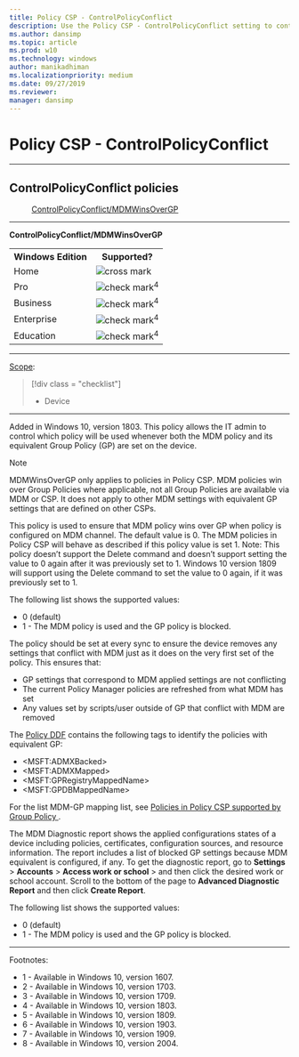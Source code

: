 ```yaml
---
title: Policy CSP - ControlPolicyConflict
description: Use the Policy CSP - ControlPolicyConflict setting to control which policy is used whenever both the MDM policy and its equivalent Group Policy are set on the device.
ms.author: dansimp
ms.topic: article
ms.prod: w10
ms.technology: windows
author: manikadhiman
ms.localizationpriority: medium
ms.date: 09/27/2019
ms.reviewer: 
manager: dansimp
---
```


# Policy CSP - ControlPolicyConflict



<hr/>

<!--Policies-->
## ControlPolicyConflict policies  

<dl>
  <dd>
    <a href="#controlpolicyconflict-mdmwinsovergp">ControlPolicyConflict/MDMWinsOverGP</a>
  </dd>
</dl>


<hr/>

<!--Policy-->
<a href="" id="controlpolicyconflict-mdmwinsovergp"></a>**ControlPolicyConflict/MDMWinsOverGP**  

<!--SupportedSKUs-->
<table>
<tr>
    <th>Windows Edition</th>
    <th>Supported?</th>
</tr>
<tr>
    <td>Home</td>
    <td><img src="images/crossmark.png" alt="cross mark" /></td>
</tr>
<tr>
    <td>Pro</td>
    <td><img src="images/checkmark.png" alt="check mark" /><sup>4</sup></td>
</tr>
<tr>
    <td>Business</td>
    <td><img src="images/checkmark.png" alt="check mark" /><sup>4</sup></td>
</tr>
<tr>
    <td>Enterprise</td>
    <td><img src="images/checkmark.png" alt="check mark" /><sup>4</sup></td>
</tr>
<tr>
    <td>Education</td>
    <td><img src="images/checkmark.png" alt="check mark" /><sup>4</sup></td>
</tr>
</table>

<!--/SupportedSKUs-->
<hr/>

<!--Scope-->
[Scope](./policy-configuration-service-provider.md#policy-scope):

> [!div class = "checklist"]
> * Device

<hr/>

<!--/Scope-->
<!--Description-->
Added in Windows 10, version 1803. This policy allows the IT admin to control which policy will be used whenever both the MDM policy and its equivalent Group Policy (GP) are set on the device.

> [!NOTE]
> MDMWinsOverGP only applies to policies in Policy CSP. MDM  policies win over Group Policies where applicable, not all Group Policies are available via MDM or CSP. It does not apply to other MDM settings with equivalent GP settings that are defined on other CSPs.

This policy is used to ensure that MDM policy wins over GP when policy is configured on MDM channel. The default value is 0. The MDM policies in Policy CSP will behave as described if this policy value is set 1.
Note: This policy doesn’t support the Delete command and doesn’t support setting the value to 0 again after it was previously set to 1. Windows 10 version 1809 will support using the Delete command to set the value to 0 again, if it was previously set to 1.

The following list shows the supported values:

- 0 (default)
- 1 - The MDM policy is used and the GP policy is blocked.

The policy should be set at every sync to ensure the device removes any settings that conflict with MDM just as it does on the very first set of the policy. This ensures that:

-  GP settings that correspond to MDM applied settings are not conflicting 
-  The current Policy Manager policies are refreshed from what MDM has set 
-  Any values set by scripts/user outside of GP that conflict with MDM are removed

The [Policy DDF](policy-ddf-file.md) contains the following tags to identify the policies with equivalent GP:  

-  \<MSFT:ADMXBacked\>   
-  \<MSFT:ADMXMapped\>
-  \<MSFT:GPRegistryMappedName\>    
-  \<MSFT:GPDBMappedName\>  

For the list MDM-GP mapping list, see [Policies in Policy CSP supported by Group Policy
](policy-csps-supported-by-group-policy.md).

The MDM Diagnostic report shows the applied configurations states of a device including policies, certificates, configuration sources, and resource information. The report includes a list of blocked GP settings because MDM equivalent is configured, if any. To get the diagnostic report, go to **Settings** > **Accounts** > **Access work or school** > and then click the desired work or school account. Scroll to the bottom of the page to **Advanced Diagnostic Report** and then click **Create Report**.

<!--/Description-->
<!--SupportedValues-->
The following list shows the supported values:

- 0 (default)
- 1 - The MDM policy is used and the GP policy is blocked.

<!--/SupportedValues-->
<!--/Policy-->
<hr/>

Footnotes:

- 1 - Available in Windows 10, version 1607.
- 2 - Available in Windows 10, version 1703.
- 3 - Available in Windows 10, version 1709.
- 4 - Available in Windows 10, version 1803.
- 5 - Available in Windows 10, version 1809.
- 6 - Available in Windows 10, version 1903.
- 7 - Available in Windows 10, version 1909.
- 8 - Available in Windows 10, version 2004.

<!--/Policies-->

